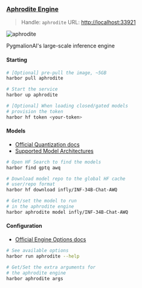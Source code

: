 ### [Aphrodite Engine](https://github.com/PygmalionAI/aphrodite-engine)

> Handle: `aphrodite`
> URL: [http://localhost:33921](http://localhost:33921)

![aphrodite](https://raw.githubusercontent.com/PygmalionAI/aphrodite-engine/main/assets/aphrodite.png)

PygmalionAI's large-scale inference engine

#### Starting

```bash
# [Optional] pre-pull the image, ~5GB
harbor pull aphrodite

# Start the service
harbor up aphrodite

# [Optional] When loading closed/gated models
# provision the token
harbor hf token <your-token>
```

#### Models

- [Official Quantization docs](https://aphrodite.pygmalion.chat/pages/quantization/support-matrix.html)
- [Supported Model Architectures](https://aphrodite.pygmalion.chat/pages/usage/models.html)

```bash
# Open HF Search to find the models
harbor find gptq awq

# Download model repo to the global HF cache
# user/repo format
harbor hf download infly/INF-34B-Chat-AWQ

# Get/set the model to run
# in the aphrodite engine
harbor aphrodite model infly/INF-34B-Chat-AWQ
```

#### Configuration

- [Official Engine Options docs](https://aphrodite.pygmalion.chat/pages/usage/openai.html#command-line-arguments-for-the-server)

```bash
# See available options
harbor run aphrodite --help

# Get/Set the extra arguments for
# the aphrodite engine
harbor aphrodite args
```
